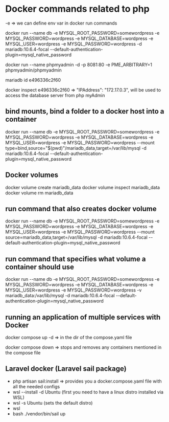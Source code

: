 # Docker commands related to php

-e => we can define env var in docker run commands

docker run --name db -e MYSQL_ROOT_PASSWORD=somewordpress -e MYSQL_PASSWORD=wordpress -e MYSQL_DATABASE=wordpress -e MYSQL_USER=wordpress -e MYSQL_PASSWORD=wordpress -d mariadb:10.6.4-focal --default-authentication-plugin=mysql_native_password

docker run --name phpmyadmin -d -p 8081:80 -e PME_ARBITRARY=1 phpmyadmin/phpmyadmin

mariadb id e496336c2f60

docker inspect e496336c2f60 => "IPAddress": "172.17.0.3", will be used to access the database server from php myAdmin

## bind mounts, bind a folder to a docker host into a container

docker run --name db -e MYSQL_ROOT_PASSWORD=somewordpress -e MYSQL_PASSWORD=wordpress -e MYSQL_DATABASE=wordpress -e MYSQL_USER=wordpress -e MYSQL_PASSWORD=wordpress --mount type=bind,source="$(pwd)"/mariadb_data,target=/var/lib/mysql -d mariadb:10.6.4-focal --default-authentication-plugin=mysql_native_password

## Docker volumes

docker volume create mariadb_data
docker volume inspect mariadb_data
docker volume rm mariadb_data

## run command that also creates docker volume

docker run --name db -e MYSQL_ROOT_PASSWORD=somewordpress -e MYSQL_PASSWORD=wordpress -e MYSQL_DATABASE=wordpress -e MYSQL_USER=wordpress -e MYSQL_PASSWORD=wordpress --mount source=mariadb_data,target=/var/lib/mysql -d mariadb:10.6.4-focal --default-authentication-plugin=mysql_native_password

## run command that specifies what volume a container should use

docker run --name db -e MYSQL_ROOT_PASSWORD=somewordpress -e MYSQL_PASSWORD=wordpress -e MYSQL_DATABASE=wordpress -e MYSQL_USER=wordpress -e MYSQL_PASSWORD=wordpress -v mariadb_data:/var/lib/mysql -d mariadb:10.6.4-focal --default-authentication-plugin=mysql_native_password

## running an application of multiple services with Docker

docker compose up -d => in the dir of the compose.yaml file

docker compose down => stops and removes any containers mentioned in the compose file

## Laravel docker (Laravel sail package)

- php artisan sail:install => provides you a docker.compose.yaml file with all the needed configs
- wsl --install -d Ubuntu (first you need to have a linux distro installed via WSL)
- wsl -s Ubuntu (sets the default distro)
- wsl
- bash ./vendor/bin/sail up
